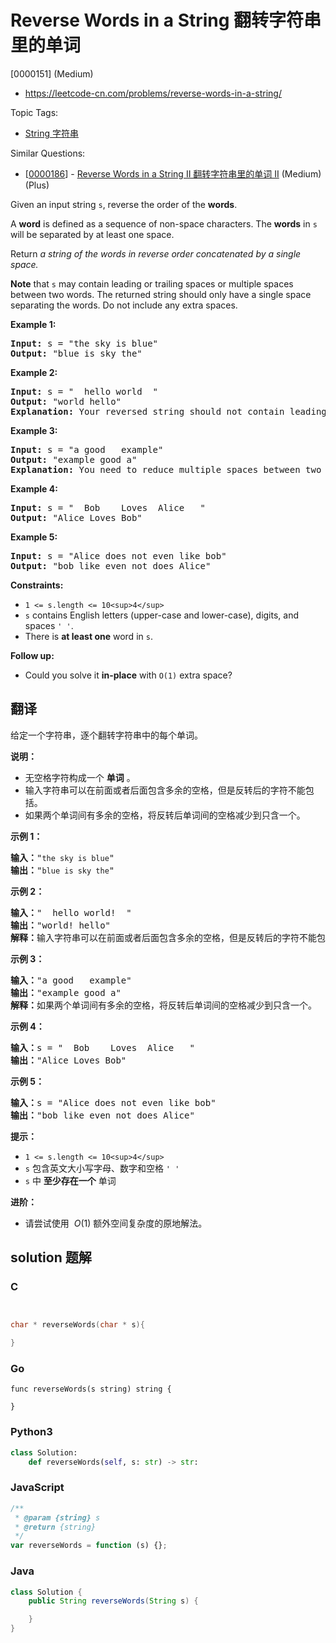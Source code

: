 # Reverse Words in a String 翻转字符串里的单词

[0000151] (Medium)

- https://leetcode-cn.com/problems/reverse-words-in-a-string/

Topic Tags:

- [String 字符串](https://leetcode-cn.com/tag/string/)

Similar Questions:

- [[0000186](https://leetcode-cn.com/problems/reverse-words-in-a-string-ii/)] - [Reverse Words in a String II 翻转字符串里的单词 II](./0000186.reverse-words-in-a-string-ii.md) (Medium) (Plus)

Given an input string `s`, reverse the order of the **words**.

A **word** is defined as a sequence of non-space characters. The **words** in `s` will be separated by at least one space.

Return _a string of the words in reverse order concatenated by a single space._

**Note** that `s` may contain leading or trailing spaces or multiple spaces between two words. The returned string should only have a single space separating the words. Do not include any extra spaces.

**Example 1:**

<pre><strong>Input:</strong> s = "the sky is blue"
<strong>Output:</strong> "blue is sky the"
</pre>

**Example 2:**

<pre><strong>Input:</strong> s = "  hello world  "
<strong>Output:</strong> "world hello"
<strong>Explanation:</strong> Your reversed string should not contain leading or trailing spaces.
</pre>

**Example 3:**

<pre><strong>Input:</strong> s = "a good   example"
<strong>Output:</strong> "example good a"
<strong>Explanation:</strong> You need to reduce multiple spaces between two words to a single space in the reversed string.
</pre>

**Example 4:**

<pre><strong>Input:</strong> s = "  Bob    Loves  Alice   "
<strong>Output:</strong> "Alice Loves Bob"
</pre>

**Example 5:**

<pre><strong>Input:</strong> s = "Alice does not even like bob"
<strong>Output:</strong> "bob like even not does Alice"
</pre>

**Constraints:**

- `1 <= s.length <= 10<sup>4</sup>`
- `s` contains English letters (upper-case and lower-case), digits, and spaces `' '`.
- There is **at least one** word in `s`.

**Follow up:**

- Could you solve it **in-place** with `O(1)` extra space?

## 翻译

给定一个字符串，逐个翻转字符串中的每个单词。

**说明：**

- 无空格字符构成一个 **单词** 。
- 输入字符串可以在前面或者后面包含多余的空格，但是反转后的字符不能包括。
- 如果两个单词间有多余的空格，将反转后单词间的空格减少到只含一个。

**示例 1：**

<pre><strong>输入：</strong>"<code>the sky is blue</code>"
<strong>输出：</strong>"<code>blue is sky the</code>"
</pre>

**示例 2：**

<pre><strong>输入：</strong>" &nbsp;hello world! &nbsp;"
<strong>输出：</strong>"world! hello"
<strong>解释：</strong>输入字符串可以在前面或者后面包含多余的空格，但是反转后的字符不能包括。
</pre>

**示例 3：**

<pre><strong>输入：</strong>"a good &nbsp; example"
<strong>输出：</strong>"example good a"
<strong>解释：</strong>如果两个单词间有多余的空格，将反转后单词间的空格减少到只含一个。
</pre>

**示例 4：**

<pre><strong>输入：</strong>s = "  Bob    Loves  Alice   "
<strong>输出：</strong>"Alice Loves Bob"
</pre>

**示例 5：**

<pre><strong>输入：</strong>s = "Alice does not even like bob"
<strong>输出：</strong>"bob like even not does Alice"
</pre>

**提示：**

- `1 <= s.length <= 10<sup>4</sup>`
- `s` 包含英文大小写字母、数字和空格 `' '`
- `s` 中 **至少存在一个** 单词

**进阶：**

- 请尝试使用  *O*(1) 额外空间复杂度的原地解法。

## solution 题解

### C

```c


char * reverseWords(char * s){

}
```

### Go

```golang
func reverseWords(s string) string {

}
```

### Python3

```python
class Solution:
    def reverseWords(self, s: str) -> str:
```

### JavaScript

```javascript
/**
 * @param {string} s
 * @return {string}
 */
var reverseWords = function (s) {};
```

### Java

```java
class Solution {
    public String reverseWords(String s) {

    }
}
```
